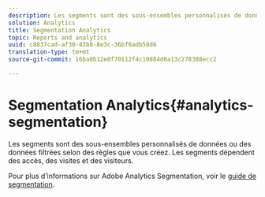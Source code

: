 ```yaml
---
description: Les segments sont des sous-ensembles personnalisés de données ou des données filtrées selon des règles que vous créez. Les segments dépendent des accès, des visites et des visiteurs.
solution: Analytics
title: Segmentation Analytics
topic: Reports and analytics
uuid: c8837cad-af30-43b8-8e3c-36bf6adb58d6
translation-type: tm+mt
source-git-commit: 16ba0b12e0f70112f4c10804d0a13c278388ecc2

---
```



# Segmentation Analytics{#analytics-segmentation}

Les segments sont des sous-ensembles personnalisés de données ou des données filtrées selon des règles que vous créez. Les segments dépendent des accès, des visites et des visiteurs.

Pour plus d’informations sur Adobe Analytics Segmentation, voir le [guide de segmentation](https://marketing.adobe.com/resources/help/en_US/analytics/segment/).
